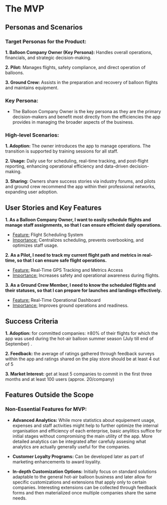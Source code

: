 # The MVP

## Personas and Scenarios

### Target Personas for the Product:

**1. Balloon Company Owner (Key Persona):** Handles overall operations, financials, and strategic decision-making.

**2. Pilot:** Manages flights, safety compliance, and direct operation of balloons.

**3. Ground Crew:** Assists in the preparation and recovery of balloon flights and maintains equipment.

### Key Persona:

- The Balloon Company Owner is the key persona as they are the primary decision-makers and benefit most directly from the efficiencies the app provides in managing the broader aspects of the business.

### High-level Scenarios:

**1. Adoption:** The owner introduces the app to manage operations. The transition is supported by training sessions for all staff.

**2. Usage:** Daily use for scheduling, real-time tracking, and post-flight reporting, enhancing operational efficiency and data-driven decision-making.

**3. Sharing:** Owners share success stories via industry forums, and pilots and ground crew recommend the app within their professional networks, expanding user adoption.

## User Stories and Key Features

**1. As a Balloon Company Owner, I want to easily schedule flights and manage staff assignments, so that I can ensure efficient daily operations.**

- <u>Feature:</u> Flight Scheduling System
- <u>Importance:</u> Centralizes scheduling, prevents overbooking, and optimizes staff usage.

**2. As a Pilot, I need to track my current flight path and metrics in real-time, so that I can ensure safe flight operations.**

- <u>Feature:</u> Real-Time GPS Tracking and Metrics Access
- <u>Importance:</u> Increases safety and operational awareness during flights.

**3. As a Ground Crew Member, I need to know the scheduled flights and their statuses, so that I can prepare for launches and landings effectively.**

- <u>Feature:</u> Real-Time Operational Dashboard
- <u>Importance:</u> Improves ground operations and readiness.

## Success Criteria

**1. Adoption:** for committed companies: ≥80% of their flights for which the app was used during the hot-air balloon summer season (July till end of September) .

**2. Feedback:** the average of ratings gathered through feedback surveys within the app and ratings shared on the play store should be at least 4 out of 5

**3. Market Interest:** get at least 5 companies to commit in the first three months and at least 100 users (approx. 20/company)

## Features Outside the Scope

### Non-Essential Features for MVP:

- **Advanced Analytics:** While more statistics about equipement usage, expenses and staff activities might help to further optimize the internal organisation and efficiency of each enterprise, basic anylitics suffice for initial stages without compromising the main utility of the app. More detailed analytics can be integrated after carefuly assesing what analytics are actually generally useful for the companies.

- **Customer Loyalty Programs:** Can be developed later as part of marketing enhancements to award loyality.

- **In-depth Customization Options:** Initially focus on standard solutions adaptable to the general hot-air balloon business and later allow for specific customizations and extensions that apply only to certain companies. Interesting extensions can be collected through feedback forms and then materialized once multiple companies share the same needs.
